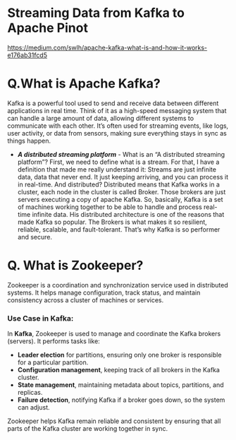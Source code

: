 # Streaming Data from Kafka to Apache Pinot
https://medium.com/swlh/apache-kafka-what-is-and-how-it-works-e176ab31fcd5

# Q.What is Apache Kafka?
Kafka is a powerful tool used to send and receive data between different applications in real time. Think of it as a high-speed messaging system that can handle a large amount of data, allowing different systems to communicate with each other. It’s often used for streaming events, like logs, user activity, or data from sensors, making sure everything stays in sync as things happen.

- ***A distributed streaming platform*** - What is an “A distributed streaming platform”? First, we need to define what is a stream. For that, I have a definition that made me really understand it: Streams are just infinite data, data that never end. It just keeping arriving, and you can process it in real-time.
And distributed? Distributed means that Kafka works in a cluster, each node in the cluster is called Broker. Those brokers are just servers executing a copy of apache Kafka.
So, basically, Kafka is a set of machines working together to be able to handle and process real-time infinite data.
His distributed architecture is one of the reasons that made Kafka so popular. The Brokers is what makes it so resilient, reliable, scalable, and fault-tolerant. That’s why Kafka is so performer and secure.

# Q. What is Zookeeper?
Zookeeper is a coordination and synchronization service used in distributed systems. It helps manage configuration, track status, and maintain consistency across a cluster of machines or services.

### Use Case in Kafka:
In **Kafka**, Zookeeper is used to manage and coordinate the Kafka brokers (servers). It performs tasks like:
- **Leader election** for partitions, ensuring only one broker is responsible for a particular partition.
- **Configuration management**, keeping track of all brokers in the Kafka cluster.
- **State management**, maintaining metadata about topics, partitions, and replicas.
- **Failure detection**, notifying Kafka if a broker goes down, so the system can adjust.

Zookeeper helps Kafka remain reliable and consistent by ensuring that all parts of the Kafka cluster are working together in sync.

  
  
